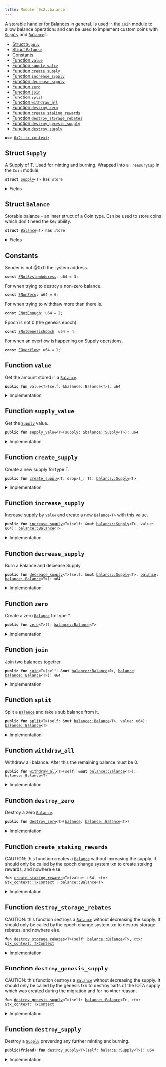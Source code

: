 ```yaml
---
title: Module `0x2::balance`
---
```


A storable handler for Balances in general. Is used in the <code>Coin</code>
module to allow balance operations and can be used to implement
custom coins with <code><a href="../iota-framework/balance.md#0x2_balance_Supply">Supply</a></code> and <code><a href="../iota-framework/balance.md#0x2_balance_Balance">Balance</a></code>s.


-  [Struct `Supply`](#0x2_balance_Supply)
-  [Struct `Balance`](#0x2_balance_Balance)
-  [Constants](#@Constants_0)
-  [Function `value`](#0x2_balance_value)
-  [Function `supply_value`](#0x2_balance_supply_value)
-  [Function `create_supply`](#0x2_balance_create_supply)
-  [Function `increase_supply`](#0x2_balance_increase_supply)
-  [Function `decrease_supply`](#0x2_balance_decrease_supply)
-  [Function `zero`](#0x2_balance_zero)
-  [Function `join`](#0x2_balance_join)
-  [Function `split`](#0x2_balance_split)
-  [Function `withdraw_all`](#0x2_balance_withdraw_all)
-  [Function `destroy_zero`](#0x2_balance_destroy_zero)
-  [Function `create_staking_rewards`](#0x2_balance_create_staking_rewards)
-  [Function `destroy_storage_rebates`](#0x2_balance_destroy_storage_rebates)
-  [Function `destroy_genesis_supply`](#0x2_balance_destroy_genesis_supply)
-  [Function `destroy_supply`](#0x2_balance_destroy_supply)


<pre><code><b>use</b> <a href="../iota-framework/tx_context.md#0x2_tx_context">0x2::tx_context</a>;
</code></pre>



<a name="0x2_balance_Supply"></a>

## Struct `Supply`

A Supply of T. Used for minting and burning.
Wrapped into a <code>TreasuryCap</code> in the <code>Coin</code> module.


<pre><code><b>struct</b> <a href="../iota-framework/balance.md#0x2_balance_Supply">Supply</a>&lt;T&gt; <b>has</b> store
</code></pre>



<details>
<summary>Fields</summary>


<dl>
<dt>
<code>value: u64</code>
</dt>
<dd>

</dd>
</dl>


</details>

<a name="0x2_balance_Balance"></a>

## Struct `Balance`

Storable balance - an inner struct of a Coin type.
Can be used to store coins which don't need the key ability.


<pre><code><b>struct</b> <a href="../iota-framework/balance.md#0x2_balance_Balance">Balance</a>&lt;T&gt; <b>has</b> store
</code></pre>



<details>
<summary>Fields</summary>


<dl>
<dt>
<code>value: u64</code>
</dt>
<dd>

</dd>
</dl>


</details>

<a name="@Constants_0"></a>

## Constants


<a name="0x2_balance_ENotSystemAddress"></a>

Sender is not @0x0 the system address.


<pre><code><b>const</b> <a href="../iota-framework/balance.md#0x2_balance_ENotSystemAddress">ENotSystemAddress</a>: u64 = 3;
</code></pre>



<a name="0x2_balance_ENonZero"></a>

For when trying to destroy a non-zero balance.


<pre><code><b>const</b> <a href="../iota-framework/balance.md#0x2_balance_ENonZero">ENonZero</a>: u64 = 0;
</code></pre>



<a name="0x2_balance_ENotEnough"></a>

For when trying to withdraw more than there is.


<pre><code><b>const</b> <a href="../iota-framework/balance.md#0x2_balance_ENotEnough">ENotEnough</a>: u64 = 2;
</code></pre>



<a name="0x2_balance_ENotGenesisEpoch"></a>

Epoch is not 0 (the genesis epoch).


<pre><code><b>const</b> <a href="../iota-framework/balance.md#0x2_balance_ENotGenesisEpoch">ENotGenesisEpoch</a>: u64 = 4;
</code></pre>



<a name="0x2_balance_EOverflow"></a>

For when an overflow is happening on Supply operations.


<pre><code><b>const</b> <a href="../iota-framework/balance.md#0x2_balance_EOverflow">EOverflow</a>: u64 = 1;
</code></pre>



<a name="0x2_balance_value"></a>

## Function `value`

Get the amount stored in a <code><a href="../iota-framework/balance.md#0x2_balance_Balance">Balance</a></code>.


<pre><code><b>public</b> <b>fun</b> <a href="../iota-framework/balance.md#0x2_balance_value">value</a>&lt;T&gt;(self: &<a href="../iota-framework/balance.md#0x2_balance_Balance">balance::Balance</a>&lt;T&gt;): u64
</code></pre>



<details>
<summary>Implementation</summary>


<pre><code><b>public</b> <b>fun</b> <a href="../iota-framework/balance.md#0x2_balance_value">value</a>&lt;T&gt;(self: &<a href="../iota-framework/balance.md#0x2_balance_Balance">Balance</a>&lt;T&gt;): u64 {
    self.value
}
</code></pre>



</details>

<a name="0x2_balance_supply_value"></a>

## Function `supply_value`

Get the <code><a href="../iota-framework/balance.md#0x2_balance_Supply">Supply</a></code> value.


<pre><code><b>public</b> <b>fun</b> <a href="../iota-framework/balance.md#0x2_balance_supply_value">supply_value</a>&lt;T&gt;(supply: &<a href="../iota-framework/balance.md#0x2_balance_Supply">balance::Supply</a>&lt;T&gt;): u64
</code></pre>



<details>
<summary>Implementation</summary>


<pre><code><b>public</b> <b>fun</b> <a href="../iota-framework/balance.md#0x2_balance_supply_value">supply_value</a>&lt;T&gt;(supply: &<a href="../iota-framework/balance.md#0x2_balance_Supply">Supply</a>&lt;T&gt;): u64 {
    supply.value
}
</code></pre>



</details>

<a name="0x2_balance_create_supply"></a>

## Function `create_supply`

Create a new supply for type T.


<pre><code><b>public</b> <b>fun</b> <a href="../iota-framework/balance.md#0x2_balance_create_supply">create_supply</a>&lt;T: drop&gt;(_: T): <a href="../iota-framework/balance.md#0x2_balance_Supply">balance::Supply</a>&lt;T&gt;
</code></pre>



<details>
<summary>Implementation</summary>


<pre><code><b>public</b> <b>fun</b> <a href="../iota-framework/balance.md#0x2_balance_create_supply">create_supply</a>&lt;T: drop&gt;(_: T): <a href="../iota-framework/balance.md#0x2_balance_Supply">Supply</a>&lt;T&gt; {
    <a href="../iota-framework/balance.md#0x2_balance_Supply">Supply</a> { value: 0 }
}
</code></pre>



</details>

<a name="0x2_balance_increase_supply"></a>

## Function `increase_supply`

Increase supply by <code>value</code> and create a new <code><a href="../iota-framework/balance.md#0x2_balance_Balance">Balance</a>&lt;T&gt;</code> with this value.


<pre><code><b>public</b> <b>fun</b> <a href="../iota-framework/balance.md#0x2_balance_increase_supply">increase_supply</a>&lt;T&gt;(self: &<b>mut</b> <a href="../iota-framework/balance.md#0x2_balance_Supply">balance::Supply</a>&lt;T&gt;, value: u64): <a href="../iota-framework/balance.md#0x2_balance_Balance">balance::Balance</a>&lt;T&gt;
</code></pre>



<details>
<summary>Implementation</summary>


<pre><code><b>public</b> <b>fun</b> <a href="../iota-framework/balance.md#0x2_balance_increase_supply">increase_supply</a>&lt;T&gt;(self: &<b>mut</b> <a href="../iota-framework/balance.md#0x2_balance_Supply">Supply</a>&lt;T&gt;, value: u64): <a href="../iota-framework/balance.md#0x2_balance_Balance">Balance</a>&lt;T&gt; {
    <b>assert</b>!(<a href="../iota-framework/balance.md#0x2_balance_value">value</a> &lt; (18446744073709551615u64 - self.value), <a href="../iota-framework/balance.md#0x2_balance_EOverflow">EOverflow</a>);
    self.value = self.value + value;
    <a href="../iota-framework/balance.md#0x2_balance_Balance">Balance</a> { value }
}
</code></pre>



</details>

<a name="0x2_balance_decrease_supply"></a>

## Function `decrease_supply`

Burn a Balance<T> and decrease Supply<T>.


<pre><code><b>public</b> <b>fun</b> <a href="../iota-framework/balance.md#0x2_balance_decrease_supply">decrease_supply</a>&lt;T&gt;(self: &<b>mut</b> <a href="../iota-framework/balance.md#0x2_balance_Supply">balance::Supply</a>&lt;T&gt;, <a href="../iota-framework/balance.md#0x2_balance">balance</a>: <a href="../iota-framework/balance.md#0x2_balance_Balance">balance::Balance</a>&lt;T&gt;): u64
</code></pre>



<details>
<summary>Implementation</summary>


<pre><code><b>public</b> <b>fun</b> <a href="../iota-framework/balance.md#0x2_balance_decrease_supply">decrease_supply</a>&lt;T&gt;(self: &<b>mut</b> <a href="../iota-framework/balance.md#0x2_balance_Supply">Supply</a>&lt;T&gt;, <a href="../iota-framework/balance.md#0x2_balance">balance</a>: <a href="../iota-framework/balance.md#0x2_balance_Balance">Balance</a>&lt;T&gt;): u64 {
    <b>let</b> <a href="../iota-framework/balance.md#0x2_balance_Balance">Balance</a> { value } = <a href="../iota-framework/balance.md#0x2_balance">balance</a>;
    <b>assert</b>!(self.value &gt;= value, <a href="../iota-framework/balance.md#0x2_balance_EOverflow">EOverflow</a>);
    self.value = self.value - value;
    value
}
</code></pre>



</details>

<a name="0x2_balance_zero"></a>

## Function `zero`

Create a zero <code><a href="../iota-framework/balance.md#0x2_balance_Balance">Balance</a></code> for type <code>T</code>.


<pre><code><b>public</b> <b>fun</b> <a href="../iota-framework/balance.md#0x2_balance_zero">zero</a>&lt;T&gt;(): <a href="../iota-framework/balance.md#0x2_balance_Balance">balance::Balance</a>&lt;T&gt;
</code></pre>



<details>
<summary>Implementation</summary>


<pre><code><b>public</b> <b>fun</b> <a href="../iota-framework/balance.md#0x2_balance_zero">zero</a>&lt;T&gt;(): <a href="../iota-framework/balance.md#0x2_balance_Balance">Balance</a>&lt;T&gt; {
    <a href="../iota-framework/balance.md#0x2_balance_Balance">Balance</a> { value: 0 }
}
</code></pre>



</details>

<a name="0x2_balance_join"></a>

## Function `join`

Join two balances together.


<pre><code><b>public</b> <b>fun</b> <a href="../iota-framework/balance.md#0x2_balance_join">join</a>&lt;T&gt;(self: &<b>mut</b> <a href="../iota-framework/balance.md#0x2_balance_Balance">balance::Balance</a>&lt;T&gt;, <a href="../iota-framework/balance.md#0x2_balance">balance</a>: <a href="../iota-framework/balance.md#0x2_balance_Balance">balance::Balance</a>&lt;T&gt;): u64
</code></pre>



<details>
<summary>Implementation</summary>


<pre><code><b>public</b> <b>fun</b> <a href="../iota-framework/balance.md#0x2_balance_join">join</a>&lt;T&gt;(self: &<b>mut</b> <a href="../iota-framework/balance.md#0x2_balance_Balance">Balance</a>&lt;T&gt;, <a href="../iota-framework/balance.md#0x2_balance">balance</a>: <a href="../iota-framework/balance.md#0x2_balance_Balance">Balance</a>&lt;T&gt;): u64 {
    <b>let</b> <a href="../iota-framework/balance.md#0x2_balance_Balance">Balance</a> { value } = <a href="../iota-framework/balance.md#0x2_balance">balance</a>;
    self.value = self.value + value;
    self.value
}
</code></pre>



</details>

<a name="0x2_balance_split"></a>

## Function `split`

Split a <code><a href="../iota-framework/balance.md#0x2_balance_Balance">Balance</a></code> and take a sub balance from it.


<pre><code><b>public</b> <b>fun</b> <a href="../iota-framework/balance.md#0x2_balance_split">split</a>&lt;T&gt;(self: &<b>mut</b> <a href="../iota-framework/balance.md#0x2_balance_Balance">balance::Balance</a>&lt;T&gt;, value: u64): <a href="../iota-framework/balance.md#0x2_balance_Balance">balance::Balance</a>&lt;T&gt;
</code></pre>



<details>
<summary>Implementation</summary>


<pre><code><b>public</b> <b>fun</b> <a href="../iota-framework/balance.md#0x2_balance_split">split</a>&lt;T&gt;(self: &<b>mut</b> <a href="../iota-framework/balance.md#0x2_balance_Balance">Balance</a>&lt;T&gt;, value: u64): <a href="../iota-framework/balance.md#0x2_balance_Balance">Balance</a>&lt;T&gt; {
    <b>assert</b>!(self.value &gt;= value, <a href="../iota-framework/balance.md#0x2_balance_ENotEnough">ENotEnough</a>);
    self.value = self.value - value;
    <a href="../iota-framework/balance.md#0x2_balance_Balance">Balance</a> { value }
}
</code></pre>



</details>

<a name="0x2_balance_withdraw_all"></a>

## Function `withdraw_all`

Withdraw all balance. After this the remaining balance must be 0.


<pre><code><b>public</b> <b>fun</b> <a href="../iota-framework/balance.md#0x2_balance_withdraw_all">withdraw_all</a>&lt;T&gt;(self: &<b>mut</b> <a href="../iota-framework/balance.md#0x2_balance_Balance">balance::Balance</a>&lt;T&gt;): <a href="../iota-framework/balance.md#0x2_balance_Balance">balance::Balance</a>&lt;T&gt;
</code></pre>



<details>
<summary>Implementation</summary>


<pre><code><b>public</b> <b>fun</b> <a href="../iota-framework/balance.md#0x2_balance_withdraw_all">withdraw_all</a>&lt;T&gt;(self: &<b>mut</b> <a href="../iota-framework/balance.md#0x2_balance_Balance">Balance</a>&lt;T&gt;): <a href="../iota-framework/balance.md#0x2_balance_Balance">Balance</a>&lt;T&gt; {
    <b>let</b> value = self.value;
    <a href="../iota-framework/balance.md#0x2_balance_split">split</a>(self, value)
}
</code></pre>



</details>

<a name="0x2_balance_destroy_zero"></a>

## Function `destroy_zero`

Destroy a zero <code><a href="../iota-framework/balance.md#0x2_balance_Balance">Balance</a></code>.


<pre><code><b>public</b> <b>fun</b> <a href="../iota-framework/balance.md#0x2_balance_destroy_zero">destroy_zero</a>&lt;T&gt;(<a href="../iota-framework/balance.md#0x2_balance">balance</a>: <a href="../iota-framework/balance.md#0x2_balance_Balance">balance::Balance</a>&lt;T&gt;)
</code></pre>



<details>
<summary>Implementation</summary>


<pre><code><b>public</b> <b>fun</b> <a href="../iota-framework/balance.md#0x2_balance_destroy_zero">destroy_zero</a>&lt;T&gt;(<a href="../iota-framework/balance.md#0x2_balance">balance</a>: <a href="../iota-framework/balance.md#0x2_balance_Balance">Balance</a>&lt;T&gt;) {
    <b>assert</b>!(<a href="../iota-framework/balance.md#0x2_balance">balance</a>.value == 0, <a href="../iota-framework/balance.md#0x2_balance_ENonZero">ENonZero</a>);
    <b>let</b> <a href="../iota-framework/balance.md#0x2_balance_Balance">Balance</a> { value: _ } = <a href="../iota-framework/balance.md#0x2_balance">balance</a>;
}
</code></pre>



</details>

<a name="0x2_balance_create_staking_rewards"></a>

## Function `create_staking_rewards`

CAUTION: this function creates a <code><a href="../iota-framework/balance.md#0x2_balance_Balance">Balance</a></code> without increasing the supply.
It should only be called by the epoch change system txn to create staking rewards,
and nowhere else.


<pre><code><b>fun</b> <a href="../iota-framework/balance.md#0x2_balance_create_staking_rewards">create_staking_rewards</a>&lt;T&gt;(value: u64, ctx: &<a href="../iota-framework/tx_context.md#0x2_tx_context_TxContext">tx_context::TxContext</a>): <a href="../iota-framework/balance.md#0x2_balance_Balance">balance::Balance</a>&lt;T&gt;
</code></pre>



<details>
<summary>Implementation</summary>


<pre><code><b>fun</b> <a href="../iota-framework/balance.md#0x2_balance_create_staking_rewards">create_staking_rewards</a>&lt;T&gt;(value: u64, ctx: &TxContext): <a href="../iota-framework/balance.md#0x2_balance_Balance">Balance</a>&lt;T&gt; {
    <b>assert</b>!(ctx.sender() == @0x0, <a href="../iota-framework/balance.md#0x2_balance_ENotSystemAddress">ENotSystemAddress</a>);
    <a href="../iota-framework/balance.md#0x2_balance_Balance">Balance</a> { value }
}
</code></pre>



</details>

<a name="0x2_balance_destroy_storage_rebates"></a>

## Function `destroy_storage_rebates`

CAUTION: this function destroys a <code><a href="../iota-framework/balance.md#0x2_balance_Balance">Balance</a></code> without decreasing the supply.
It should only be called by the epoch change system txn to destroy storage rebates,
and nowhere else.


<pre><code><b>fun</b> <a href="../iota-framework/balance.md#0x2_balance_destroy_storage_rebates">destroy_storage_rebates</a>&lt;T&gt;(self: <a href="../iota-framework/balance.md#0x2_balance_Balance">balance::Balance</a>&lt;T&gt;, ctx: &<a href="../iota-framework/tx_context.md#0x2_tx_context_TxContext">tx_context::TxContext</a>)
</code></pre>



<details>
<summary>Implementation</summary>


<pre><code><b>fun</b> <a href="../iota-framework/balance.md#0x2_balance_destroy_storage_rebates">destroy_storage_rebates</a>&lt;T&gt;(self: <a href="../iota-framework/balance.md#0x2_balance_Balance">Balance</a>&lt;T&gt;, ctx: &TxContext) {
    <b>assert</b>!(ctx.sender() == @0x0, <a href="../iota-framework/balance.md#0x2_balance_ENotSystemAddress">ENotSystemAddress</a>);
    <b>let</b> <a href="../iota-framework/balance.md#0x2_balance_Balance">Balance</a> { value: _ } = self;
}
</code></pre>



</details>

<a name="0x2_balance_destroy_genesis_supply"></a>

## Function `destroy_genesis_supply`

CAUTION: this function destroys a <code><a href="../iota-framework/balance.md#0x2_balance_Balance">Balance</a></code> without decreasing the supply.
It should only be called by the genesis txn to destroy parts of the IOTA supply
which was created during the migration and for no other reason.


<pre><code><b>fun</b> <a href="../iota-framework/balance.md#0x2_balance_destroy_genesis_supply">destroy_genesis_supply</a>&lt;T&gt;(self: <a href="../iota-framework/balance.md#0x2_balance_Balance">balance::Balance</a>&lt;T&gt;, ctx: &<a href="../iota-framework/tx_context.md#0x2_tx_context_TxContext">tx_context::TxContext</a>)
</code></pre>



<details>
<summary>Implementation</summary>


<pre><code><b>fun</b> <a href="../iota-framework/balance.md#0x2_balance_destroy_genesis_supply">destroy_genesis_supply</a>&lt;T&gt;(self: <a href="../iota-framework/balance.md#0x2_balance_Balance">Balance</a>&lt;T&gt;, ctx: &TxContext) {
    <b>assert</b>!(ctx.sender() == @0x0, <a href="../iota-framework/balance.md#0x2_balance_ENotSystemAddress">ENotSystemAddress</a>);
    <b>assert</b>!(ctx.epoch() == 0, <a href="../iota-framework/balance.md#0x2_balance_ENotGenesisEpoch">ENotGenesisEpoch</a>);

    <b>let</b> <a href="../iota-framework/balance.md#0x2_balance_Balance">Balance</a> { value: _ } = self;
}
</code></pre>



</details>

<a name="0x2_balance_destroy_supply"></a>

## Function `destroy_supply`

Destroy a <code><a href="../iota-framework/balance.md#0x2_balance_Supply">Supply</a></code> preventing any further minting and burning.


<pre><code><b>public</b>(<b>friend</b>) <b>fun</b> <a href="../iota-framework/balance.md#0x2_balance_destroy_supply">destroy_supply</a>&lt;T&gt;(self: <a href="../iota-framework/balance.md#0x2_balance_Supply">balance::Supply</a>&lt;T&gt;): u64
</code></pre>



<details>
<summary>Implementation</summary>


<pre><code><b>public</b>(package) <b>fun</b> <a href="../iota-framework/balance.md#0x2_balance_destroy_supply">destroy_supply</a>&lt;T&gt;(self: <a href="../iota-framework/balance.md#0x2_balance_Supply">Supply</a>&lt;T&gt;): u64 {
    <b>let</b> <a href="../iota-framework/balance.md#0x2_balance_Supply">Supply</a> { value } = self;
    value
}
</code></pre>



</details>
